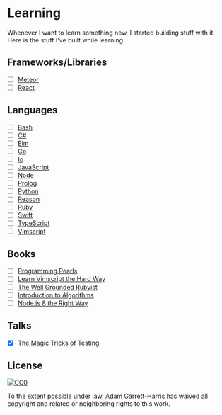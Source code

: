 # Learning

Whenever I want to learn something new, I started building stuff with it. Here is the stuff I've built while learning.

## Frameworks/Libraries

- [ ] [Meteor](/meteor)
- [ ] [React](/react)

## Languages

- [ ] [Bash](/bash)
- [ ] [C#](/cs)
- [ ] [Elm](/elm)
- [ ] [Go](/go)
- [ ] [Io](/io)
- [ ] [JavaScript](/javascript)
- [ ] [Node](/node)
- [ ] [Prolog](/prolog)
- [ ] [Python](/python)
- [ ] [Reason](/reason)
- [ ] [Ruby](/ruby)
- [ ] [Swift](/swift)
- [ ] [TypeScript](/typescript)
- [ ] [Vimscript](/vimscript)

## Books

- [ ] [Programming Pearls](/general/book-programming-pearls)
- [ ] [Learn Vimscript the Hard Way](/vimscript/vimscript-the-hard-way)
- [ ] [The Well Grounded Rubyist](/ruby/4-well-grounded-rubyist)
- [ ] [Introduction to Algorithms](/general/introduction-to-algorithms)
- [ ] [Node.js 8 the Right Way](/node/nodejs-8-the-right-way)

## Talks

- [x] [The Magic Tricks of Testing](/ruby/3-magic-tricks-of-testing)

## License

[![CC0](https://i.creativecommons.org/p/zero/1.0/88x31.png)](https://creativecommons.org/publicdomain/zero/1.0/)

To the extent possible under law, Adam Garrett-Harris has waived all copyright and related or neighboring rights to this work.
